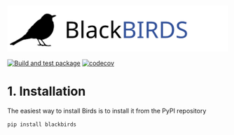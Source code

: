 ![](docs/_static/banner.svg)

[![Build and test package](https://github.com/arnauqb/birds/actions/workflows/ci.yml/badge.svg)](https://github.com/arnauqb/birds/actions/workflows/ci.yml)
[![codecov](https://codecov.io/gh/arnauqb/birds/branch/main/graph/badge.svg?token=HvwGGjA7qr)](https://codecov.io/gh/arnauqb/birds)

# 1. Installation

The easiest way to install Birds is to install it from the PyPI repository

```
pip install blackbirds
```
